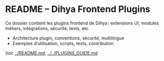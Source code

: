 # README – Dihya Frontend Plugins

Ce dossier contient les plugins frontend de Dihya : extensions UI, modules métiers, intégrations, sécurité, tests, etc.

- Architecture plugin, conventions, sécurité, multilingue
- Exemples d’utilisation, scripts, tests, contribution

Voir [../README.md](../README.md), [../../PLUGINS_GUIDE.md](../../PLUGINS_GUIDE.md)
